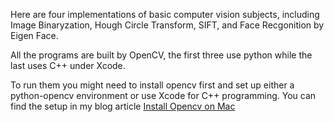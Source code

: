Here are four implementations of basic computer vision subjects, including Image Binaryzation, Hough Circle Transform, SIFT, and Face Recgonition by Eigen Face. 

All the programs are built by OpenCV, the first three use python while the last uses C++ under Xcode.

To run them you might need to install opencv first and set up either a python-opencv environment or use Xcode for C++ programming. You can find the setup in my blog article [Install Opencv on Mac](http://sparkmorry.github.io/blog/2013/12/10/install-opencv-on-mac/)